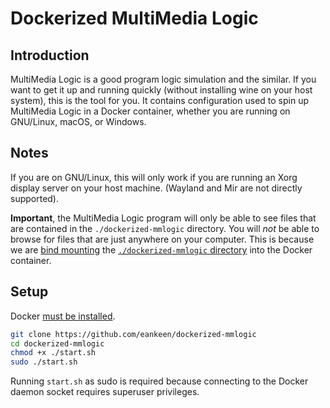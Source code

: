 # Dockerized MultiMedia Logic

## Introduction

MultiMedia Logic is a good program logic simulation and the similar. If you want to get it up and running quickly (without installing wine on your host system), this is the tool for you. It contains configuration used to spin up MultiMedia Logic in a Docker container, whether you are running on GNU/Linux, macOS, or Windows.

## Notes

If you are on GNU/Linux, this will only work if you are running an Xorg display server on your host machine. (Wayland and Mir are not directly supported).

**Important**, the MultiMedia Logic program will only be able to see files that are contained in the `./dockerized-mmlogic` directory. You will *not* be able to browse for files that are just anywhere on your computer. This is because we are [bind mounting](https://docs.docker.com/storage/bind-mounts) the [`./dockerized-mmlogic` directory](https://github.com/eankeen/dockerized-mmlogic/blob/da31dcd55260c913c0e4a2d498365cd6b1172497/start.sh#L10) into the Docker container.

## Setup

Docker [must be installed](https://docs.docker.com/install).

```sh
git clone https://github.com/eankeen/dockerized-mmlogic
cd dockerized-mmlogic
chmod +x ./start.sh
sudo ./start.sh
```

Running `start.sh` as sudo is required because connecting to the Docker daemon socket requires superuser privileges.

